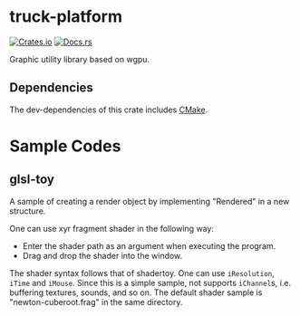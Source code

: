 # truck-platform
[![Crates.io](https://img.shields.io/crates/v/truck-platform.svg)](https://crates.io/crates/truck-platform)
[![Docs.rs](https://docs.rs/truck-platform/badge.svg)](https://docs.rs/truck-platform)

Graphic utility library based on wgpu.
## Dependencies
The dev-dependencies of this crate includes [CMake](https://cmake.org).

# Sample Codes
## glsl-toy
A sample of creating a render object by implementing "Rendered" in a new structure.

One can use xyr fragment shader in the following way:
- Enter the shader path as an argument when executing the program.
- Drag and drop the shader into the window.

The shader syntax follows that of shadertoy. One can use `iResolution`, `iTime` and `iMouse`.
Since this is a simple sample, not supports `iChannel`s, i.e. buffering textures, sounds, and so on.
The default shader sample is "newton-cuberoot.frag" in the same directory.
